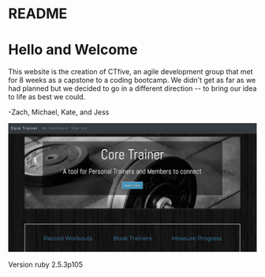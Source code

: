 # README

<h1>Hello and Welcome</h1>

This website is the creation of CTfive, an agile development group that met for 8 weeks as a capstone to a coding bootcamp.
We didn't get as far as we had planned but we decided to go in a different direction -- to bring our idea to life as best we could.


-Zach, Michael, Kate, and Jess

![](app/assets/images/Coretrainer.png)

Version ruby 2.5.3p105
